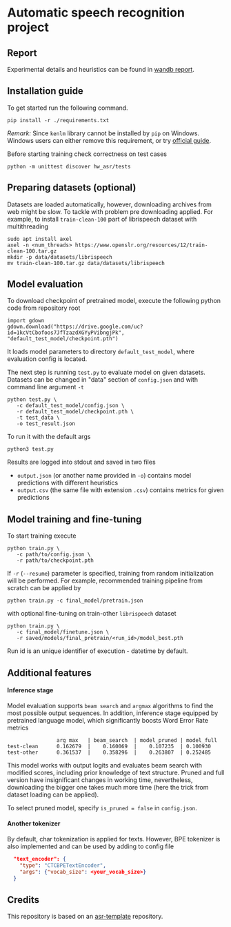 # Automatic speech recognition project

## Report

Experimental details and heuristics can be found in 
[wandb report](https://wandb.ai/practice-cifar/asr_project/reports/ASR-Report--Vmlldzo1Nzc5NTQy).

## Installation guide

To get started run the following command.

```shell
pip install -r ./requirements.txt
```

*Remark:* Since `kenlm` library cannot be installed by `pip` on Windows. Windows users can either remove this
requirement, or try [official guide](https://kheafield.com/code/kenlm/). 

Before starting training check correctness on test cases
```shell
python -m unittest discover hw_asr/tests
```

## Preparing datasets (optional)

Datasets are loaded automatically, however, downloading archives from web might be slow.
To tackle with problem pre downloading applied. For example, to install `train-clean-100`
part of librispeech dataset with multithreading
```shell
sudo apt install axel
axel -n <num_threads> https://www.openslr.org/resources/12/train-clean-100.tar.gz
mkdir -p data/datasets/librispeech
mv train-clean-100.tar.gz data/datasets/librispeech
```

## Model evaluation

To download checkpoint of pretrained model, execute the following python code from repository root
```python3
import gdown
gdown.download("https://drive.google.com/uc?id=1kcVtCbofoos7JfTzazdXGYyPVibngjPk", "default_test_model/checkpoint.pth")
```

It loads model parameters to directory `default_test_model`, where evaluation config is located.

The next step is running `test.py` to evaluate model on given datasets. Datasets
can be changed in "data" section of `config.json` and with command line argument `-t`
```shell
python test.py \
   -c default_test_model/config.json \
   -r default_test_model/checkpoint.pth \
   -t test_data \
   -o test_result.json
```
To run it with the default args
```shell
python3 test.py
```

Results are logged into stdout and saved in two files

- `output.json` (or another name provided in `-o`) contains model predictions with different heuristics
- `output.csv`  (the same file with extension `.csv`) contains metrics for given predictions

## Model training and fine-tuning

To start training execute
```shell
python train.py \
   -c path/to/config.json \
   -r path/to/checkpoint.pth
```

If `-r` (`--resume`) parameter is specified, training from random initialization will be performed.
For example, recommended training pipeline from scratch can be applied by
```shell
python train.py -c final_model/pretrain.json
```

with optional fine-tuning on train-other `librispeech` dataset
```shell
python train.py \
   -c final_model/finetune.json \
   -r saved/models/final_pretrain/<run_id>/model_best.pth
```

Run id is an unique identifier of execution - datetime by default.

## Additional features

#### Inference stage

Model evaluation supports `beam search` and `argmax` algorithms to 
find the most possible output sequences.
In addition, inference stage equipped by pretrained language model, which significantly boosts Word Error Rate metrics

                    arg max   | beam_search  | model_pruned | model_full
    test-clean  	0.162679  |    0.160069  |    0.107235  | 0.100930
    test-other  	0.361537  |    0.358296  |    0.263807  | 0.252485

This model works with output logits and evaluates beam search with 
modified scores, including prior knowledge of text structure. Pruned and full version 
have insignificant changes in working time, nevertheless, downloading the bigger one
takes much more time (here the trick from dataset loading can be applied).

To select pruned model, specify `is_pruned = false` in `config.json`.

#### Another tokenizer

By default, char tokenization is applied for texts. However, 
BPE tokenizer is also implemented and can be used by adding to config file
```json
  "text_encoder": {
    "type": "CTCBPETextEncoder",
    "args": {"vocab_size": <your_vocab_size>}
  }
```


## Credits

This repository is based on an
[asr-template](https://github.com/WrathOfGrapes/asr_project_template) repository.
